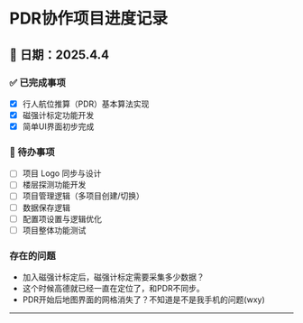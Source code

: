 # PDR协作项目进度记录

## 📅 日期：2025.4.4

### ✅ 已完成事项
- [x] 行人航位推算（PDR）基本算法实现  
- [x] 磁强计标定功能开发  
- [x] 简单UI界面初步完成  

### 🔄 待办事项
- [ ] 项目 Logo 同步与设计  
- [ ] 楼层探测功能开发  
- [ ] 项目管理逻辑（多项目创建/切换）  
- [ ] 数据保存逻辑  
- [ ] 配置项设置与逻辑优化  
- [ ] 项目整体功能测试  

### 存在的问题
- 加入磁强计标定后，磁强计标定需要采集多少数据？
- 这个时候高德就已经一直在定位了，和PDR不同步。
- PDR开始后地图界面的网格消失了？不知道是不是我手机的问题(wxy)
---
